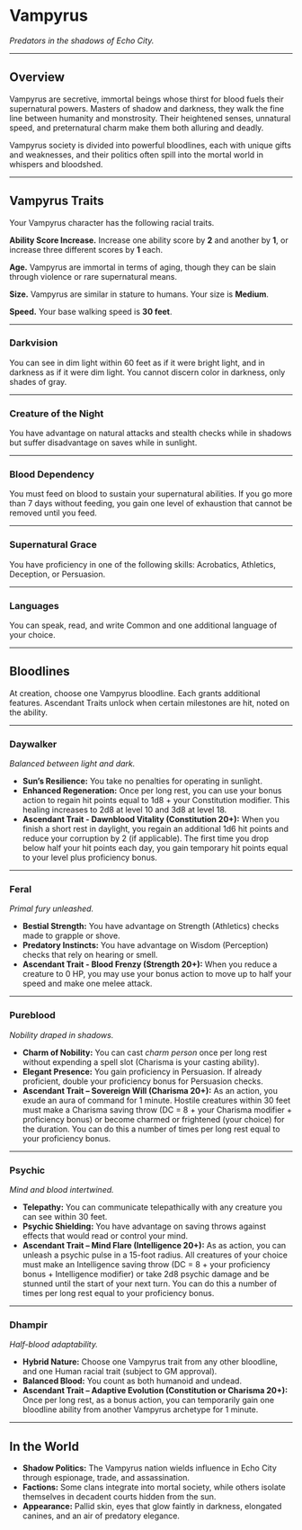 # Vampyrus
*Predators in the shadows of Echo City.*

---

## Overview
Vampyrus are secretive, immortal beings whose thirst for blood fuels their supernatural powers. Masters of shadow and darkness, they walk the fine line between humanity and monstrosity. Their heightened senses, unnatural speed, and preternatural charm make them both alluring and deadly.

Vampyrus society is divided into powerful bloodlines, each with unique gifts and weaknesses, and their politics often spill into the mortal world in whispers and bloodshed.

---

## Vampyrus Traits
Your Vampyrus character has the following racial traits.

**Ability Score Increase.** Increase one ability score by **2** and another by **1**, or increase three different scores by **1** each.

**Age.** Vampyrus are immortal in terms of aging, though they can be slain through violence or rare supernatural means.

**Size.** Vampyrus are similar in stature to humans. Your size is **Medium**.

**Speed.** Your base walking speed is **30 feet**.

---

### **Darkvision**
You can see in dim light within 60 feet as if it were bright light, and in darkness as if it were dim light. You cannot discern color in darkness, only shades of gray.

---

### **Creature of the Night**
You have advantage on natural attacks and stealth checks while in shadows but suffer disadvantage on saves while in sunlight.

---

### **Blood Dependency**
You must feed on blood to sustain your supernatural abilities. If you go more than 7 days without feeding, you gain one level of exhaustion that cannot be removed until you feed.

---

### **Supernatural Grace**
You have proficiency in one of the following skills: Acrobatics, Athletics, Deception, or Persuasion.

---

### **Languages**
You can speak, read, and write Common and one additional language of your choice.

---

## Bloodlines
At creation, choose one Vampyrus bloodline. Each grants additional features. Ascendant Traits unlock when certain milestones are hit, noted on the ability.

---

### **Daywalker**  

*Balanced between light and dark.*  

- **Sun’s Resilience:** You take no penalties for operating in sunlight.  
- **Enhanced Regeneration:** Once per long rest, you can use your bonus action to regain hit points equal to 1d8 + your Constitution modifier. This healing increases to 2d8 at level 10 and 3d8 at level 18.  
- **Ascendant Trait - Dawnblood Vitality (Constitution 20+):** When you finish a short rest in daylight, you regain an additional 1d6 hit points and reduce your corruption by 2 (if applicable). The first time you drop below half your hit points each day, you gain temporary hit points equal to your level plus proficiency bonus.  

---

### **Feral**  

*Primal fury unleashed.*  

- **Bestial Strength:** You have advantage on Strength (Athletics) checks made to grapple or shove.  
- **Predatory Instincts:** You have advantage on Wisdom (Perception) checks that rely on hearing or smell.  
- **Ascendant Trait - Blood Frenzy (Strength 20+):** When you reduce a creature to 0 HP, you may use your bonus action to move up to half your speed and make one melee attack.   

---

### **Pureblood**  

*Nobility draped in shadows.*  

- **Charm of Nobility:** You can cast *charm person* once per long rest without expending a spell slot (Charisma is your casting ability).  
- **Elegant Presence:** You gain proficiency in Persuasion. If already proficient, double your proficiency bonus for Persuasion checks.  
- **Ascendant Trait – Sovereign Will (Charisma 20+):** As an action, you exude an aura of command for 1 minute. Hostile creatures within 30 feet must make a Charisma saving throw (DC = 8 + your Charisma modifier + proficiency bonus) or become charmed or frightened (your choice) for the duration. You can do this a number of times per long rest equal to your proficiency bonus.  

---

### **Psychic**  

*Mind and blood intertwined.*  

- **Telepathy:** You can communicate telepathically with any creature you can see within 30 feet.  
- **Psychic Shielding:** You have advantage on saving throws against effects that would read or control your mind.  
- **Ascendant Trait – Mind Flare (Intelligence 20+):** As as action, you can unleash a psychic pulse in a 15-foot radius. All creatures of your choice must make an Intelligence saving throw (DC = 8 + your proficiency bonus + Intelligence modifier) or take 2d8 psychic damage and be stunned until the start of your next turn. You can do this a number of times per long rest equal to your proficiency bonus.  

---

### **Dhampir**  

*Half-blood adaptability.*  

- **Hybrid Nature:** Choose one Vampyrus trait from any other bloodline, and one Human racial trait (subject to GM approval).  
- **Balanced Blood:** You count as both humanoid and undead.  
- **Ascendant Trait – Adaptive Evolution (Constitution or Charisma 20+):** Once per long rest, as a bonus action, you can temporarily gain one bloodline ability from another Vampyrus archetype for 1 minute.

---

## In the World
- **Shadow Politics:** The Vampyrus nation wields influence in Echo City through espionage, trade, and assassination.  
- **Factions:** Some clans integrate into mortal society, while others isolate themselves in decadent courts hidden from the sun.  
- **Appearance:** Pallid skin, eyes that glow faintly in darkness, elongated canines, and an air of predatory elegance.

